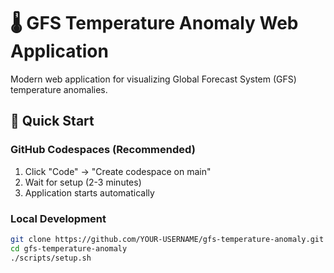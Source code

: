# 🌡️ GFS Temperature Anomaly Web Application

Modern web application for visualizing Global Forecast System (GFS) temperature anomalies.

## 🚀 Quick Start

### GitHub Codespaces (Recommended)
1. Click "Code" → "Create codespace on main"
2. Wait for setup (2-3 minutes)
3. Application starts automatically

### Local Development
```bash
git clone https://github.com/YOUR-USERNAME/gfs-temperature-anomaly.git
cd gfs-temperature-anomaly
./scripts/setup.sh
